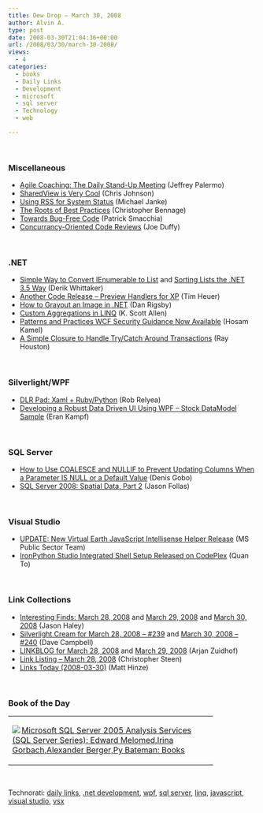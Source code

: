 ```yaml
---
title: Dew Drop – March 30, 2008
author: Alvin A.
type: post
date: 2008-03-30T21:04:36+00:00
url: /2008/03/30/march-30-2008/
views:
  - 4
categories:
  - books
  - Daily Links
  - Development
  - microsoft
  - sql server
  - Technology
  - web

---
```

&nbsp;

### Miscellaneous

  * [Agile Coaching: The Daily Stand-Up Meeting][1] (Jeffrey Palermo)
  * [SharedView is Very Cool][2] (Chris Johnson)
  * [Using RSS for System Status][3] (Michael Janke)
  * [The Roots of Best Practices][4] (Christopher Bennage)
  * [Towards Bug-Free Code][5] (Patrick Smacchia)
  * [Concurrancy-Oriented Code Reviews][6] (Joe Duffy)

&nbsp;

### .NET

  * [Simple Way to Convert IEnumerable<Entity> to List<Entity>][7] and [Sorting Lists the .NET 3.5 Way][8] (Derik Whittaker)
  * [Another Code Release &#8211; Preview Handlers for XP][9] (Tim Heuer)
  * [How to Grayout an Image in .NET][10] (Dan Rigsby)
  * [Custom Aggregations in LINQ][11] (K. Scott Allen)
  * [Patterns and Practices WCF Security Guidance Now Available][12] (Hosam Kamel)
  * [A Simple Closure to Handle Try/Catch Around Transactions][13] (Ray Houston)

&nbsp;

### Silverlight/WPF

  * [DLR Pad: Xaml + Ruby/Python][14] (Rob Relyea)
  * [Developing a Robust Data Driven UI Using WPF &#8211; Stock DataModel Sample][15] (Eran Kampf)

&nbsp;

### SQL Server

  * [How to Use COALESCE and NULLIF to Prevent Updating Columns When a Parameter IS NULL or a Default Value][16] (Denis Gobo)
  * [SQL Server 2008: Spatial Data, Part 2][17] (Jason Follas)

&nbsp;

### Visual Studio

  * [UPDATE: New Virtual Earth JavaScript Intellisense Helper Release][18] (MS Public Sector Team)
  * [IronPython Studio Integrated Shell Setup Released on CodePlex][19] (Quan To)

&nbsp;

### Link Collections

  * [Interesting Finds: March 28, 2008][20] and [March 29, 2008][21] and [March 30, 2008][22] (Jason Haley)
  * [Silverlight Cream for March 28, 2008 &#8211; #239][23] and [March 30, 2008 &#8211; #240][24] (Dave Campbell)
  * [LINKBLOG for March 28, 2008][25] and [March 29, 2008][26] (Arjan Zuidhof)
  * [Link Listing &#8211; March 28, 2008][27] (Christopher Steen)
  * [Links Today (2008-03-30)][28] (Matt Hinze)

&nbsp;

### Book of the Day

<div class="wlWriterSmartContent" id="scid:7dc1bd33-94bd-46fd-a20b-0131235bcd47:b44b1e5a-5626-4e89-8b0f-ee326e680cd8" style="padding-right: 0px; display: inline; padding-left: 0px; float: none; padding-bottom: 0px; margin: 0px; padding-top: 0px">
  <table cellspacing="0" cellpadding="2" width="400" border="0" unselectable="on">
    <tr>
      <td valign="top" width="400">
        <p>
          <a title="Microsoft SQL Server 2005 Analysis Services (SQL Server Series): Edward Melomed,Irina Gorbach,Alexander Berger,Py Bateman: Books" href="http://www.amazon.com/exec/obidos/ASIN/0672327821/alvinashcraft-20"><img data-recalc-dims="1" decoding="async" src="https://i0.wp.com/images.amazon.com/images/P/0672327821.01.MZZZZZZZ.jpg?w=660" border="0" align="left" style="float:left" />Microsoft SQL Server 2005 Analysis Services (SQL Server Series): Edward Melomed,Irina Gorbach,Alexander Berger,Py Bateman: Books</a>
        </p>
      </td>
    </tr>
  </table>
</div>

&nbsp;

<div class="wlWriterSmartContent" id="scid:C16BAC14-9A3D-4c50-9394-FBFEF7A93539:5794e933-5e9c-40ca-af95-ee665bf43f36" style="padding-right: 0px; display: inline; padding-left: 0px; padding-bottom: 0px; margin: 0px; padding-top: 0px">
  <!--dotnetkickit-->
</div>

<div class="wlWriterSmartContent" id="scid:d7bf807d-7bb0-458a-811f-90c51817d5c2:19cc8481-a14d-4f4d-8ec4-53488419c05c" style="padding-right: 0px; display: inline; padding-left: 0px; padding-bottom: 0px; margin: 0px; padding-top: 0px">
  <p>
    <span class="TagSite">Technorati:</span> <a href="http://technorati.com/tag/daily+links" rel="tag" class="tag">daily links</a>, <a href="http://technorati.com/tag/.net+development" rel="tag" class="tag">.net development</a>, <a href="http://technorati.com/tag/wpf" rel="tag" class="tag">wpf</a>, <a href="http://technorati.com/tag/sql+server" rel="tag" class="tag">sql server</a>, <a href="http://technorati.com/tag/linq" rel="tag" class="tag">linq</a>, <a href="http://technorati.com/tag/javascript" rel="tag" class="tag">javascript</a>, <a href="http://technorati.com/tag/visual+studio" rel="tag" class="tag">visual studio</a>, <a href="http://technorati.com/tag/vsx" rel="tag" class="tag">vsx</a><br /><!-- StartInsertedTags: daily links, .net development, wpf, sql server, linq, javascript, visual studio, vsx :EndInsertedTags -->
  </p>
</div>

 [1]: http://codebetter.com/blogs/jeffrey.palermo/archive/2008/03/28/agile-coaching-the-daily-stand-up-meeting.aspx
 [2]: http://blogs.msdn.com/cjohnson/archive/2008/03/29/sharedview-is-very-cool.aspx
 [3]: http://lastinfirstout.blogspot.com/2008/03/using-rss-for-system-status.html
 [4]: http://devlicio.us/blogs/christopher_bennage/archive/2008/03/30/the-roots-of-best-practices.aspx
 [5]: http://codebetter.com/blogs/patricksmacchia/archive/2008/03/30/towards-bug-free-code.aspx
 [6]: http://www.bluebytesoftware.com/blog/PermaLink,guid,6e62a753-75b9-4486-92e8-e32c38a85ad4.aspx
 [7]: http://devlicio.us/blogs/derik_whittaker/archive/2008/03/28/simple-way-to-convert-ienumerable-lt-entity-gt-to-list-lt-ientity-gt.aspx
 [8]: http://devlicio.us/blogs/derik_whittaker/archive/2008/03/28/sorting-list-s-the-net-3-5-way.aspx
 [9]: http://thecodetrip.com/1/codegallery-comserver
 [10]: http://www.danrigsby.com/blog/index.php/2008/03/28/how-to-grayout-an-image-in-net/
 [11]: http://odetocode.com/Blogs/scott/archive/2008/03/29/11931.aspx
 [12]: http://weblogs.asp.net/hosamkamel/archive/2008/03/28/patterns-and-practices-wcf-security-guidance-now-available.aspx
 [13]: http://www.lostechies.com/blogs/rhouston/archive/2008/03/27/a-simple-closure-to-handle-try-catch-around-transactions.aspx
 [14]: http://blogs.windowsclient.net/rob_relyea/archive/2008/03/29/dlr-pad-xaml-ruby-python.aspx
 [15]: http://www.ekampf.com/blog/2008/03/30/DevelopingARobustDataDrivenUIUsingWPFStockDataModelSample.aspx
 [16]: http://sqlblog.com/blogs/denis_gobo/archive/2008/03/28/5860.aspx
 [17]: http://jasonfollas.com/blog/archive/2008/03/27/sql-server-2008-spatial-data-part-2.aspx
 [18]: http://blogs.msdn.com/publicsector/archive/2008/03/28/update-new-virtual-earth-javascript-intellisense-helper-release.aspx
 [19]: http://blogs.msdn.com/quanto/archive/2008/03/28/ironpython-studio-integrated-shell-setup-released-on-codeplex.aspx
 [20]: http://jasonhaley.com/blog/archive/2008/03/28/141411.aspx
 [21]: http://jasonhaley.com/blog/archive/2008/03/29/141427.aspx
 [22]: http://jasonhaley.com/blog/archive/2008/03/30/141429.aspx
 [23]: http://geekswithblogs.net/WynApseTechnicalMusings/archive/2008/03/28/120824.aspx
 [24]: http://geekswithblogs.net/WynApseTechnicalMusings/archive/2008/03/30/120866.aspx
 [25]: http://arjansworld.blogspot.com/2008/03/linkblog-for-march-28-2008.html
 [26]: http://arjansworld.blogspot.com/2008/03/linkblog-for-march-29-2008.html
 [27]: http://dotnetjunkies.com/WebLog/csteen/archive/2008/03/29/459469.aspx
 [28]: http://mhinze.com/links-today-2008-03-30/